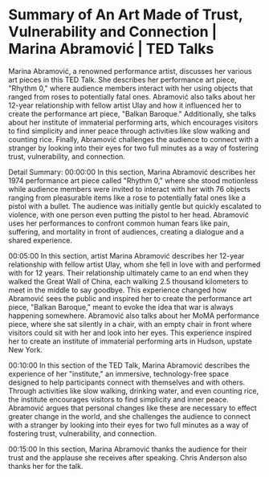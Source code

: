 # Summary of An Art Made of Trust, Vulnerability and Connection | Marina Abramović | TED Talks

Marina Abramović, a renowned performance artist, discusses her various art pieces in this TED Talk. She describes her performance art piece, "Rhythm 0," where audience members interact with her using objects that ranged from roses to potentially fatal ones. Abramović also talks about her 12-year relationship with fellow artist Ulay and how it influenced her to create the performance art piece, "Balkan Baroque." Additionally, she talks about her institute of immaterial performing arts, which encourages visitors to find simplicity and inner peace through activities like slow walking and counting rice. Finally, Abramović challenges the audience to connect with a stranger by looking into their eyes for two full minutes as a way of fostering trust, vulnerability, and connection.

Detail Summary: 
00:00:00
In this section, Marina Abramović describes her 1974 performance art piece called "Rhythm 0," where she stood motionless while audience members were invited to interact with her with 76 objects ranging from pleasurable items like a rose to potentially fatal ones like a pistol with a bullet. The audience was initially gentle but quickly escalated to violence, with one person even putting the pistol to her head. Abramović uses her performances to confront common human fears like pain, suffering, and mortality in front of audiences, creating a dialogue and a shared experience.

00:05:00
In this section, artist Marina Abramović describes her 12-year relationship with fellow artist Ulay, whom she fell in love with and performed with for 12 years. Their relationship ultimately came to an end when they walked the Great Wall of China, each walking 2.5 thousand kilometers to meet in the middle to say goodbye. This experience changed how Abramović sees the public and inspired her to create the performance art piece, "Balkan Baroque," meant to evoke the idea that war is always happening somewhere. Abramović also talks about her MoMA performance piece, where she sat silently in a chair, with an empty chair in front where visitors could sit with her and look into her eyes. This experience inspired her to create an institute of immaterial performing arts in Hudson, upstate New York.

00:10:00
In this section of the TED Talk, Marina Abramović describes the experience of her "institute," an immersive, technology-free space designed to help participants connect with themselves and with others. Through activities like slow walking, drinking water, and even counting rice, the institute encourages visitors to find simplicity and inner peace. Abramović argues that personal changes like these are necessary to effect greater change in the world, and she challenges the audience to connect with a stranger by looking into their eyes for two full minutes as a way of fostering trust, vulnerability, and connection.

00:15:00
In this section, Marina Abramović thanks the audience for their trust and the applause she receives after speaking. Chris Anderson also thanks her for the talk.

